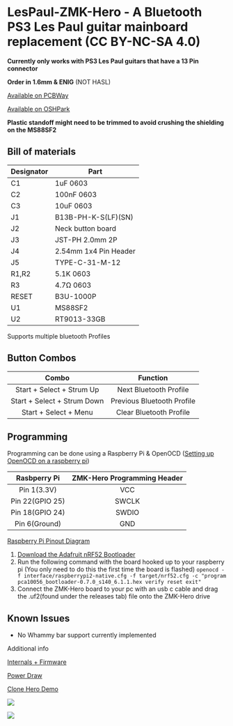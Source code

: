 # LesPaul-ZMK-Hero - A Bluetooth PS3 Les Paul guitar mainboard replacement (CC BY-NC-SA 4.0)
**Currently only works with PS3 Les Paul guitars that have a 13 Pin connector**

**Order in 1.6mm & ENIG** (NOT HASL)

[Available on PCBWay](https://www.pcbway.com/project/shareproject/Les_Paul_ZMK_Hero_16dc495b.html)

[Available on OSHPark](https://oshpark.com/shared_projects/w8IVpIuz)

**Plastic standoff might need to be trimmed to avoid crushing the shielding on the MS88SF2**


## Bill of materials
| **Designator** | **Part**              |
|----------------|-----------------------|
| C1             | 1uF 0603              |
| C2             | 100nF 0603            |
| C3             | 10uF 0603             |
| J1             | B13B-PH-K-S(LF)(SN)   |
| J2             | Neck button board     |
| J3             | JST-PH 2.0mm 2P       |
| J4             | 2.54mm 1x4 Pin Header |'
| J5             | TYPE-C-31-M-12        |
| R1,R2          | 5.1K 0603             |
| R3             | 4.7Ω 0603             |
| RESET          | B3U-1000P             |
| U1             | MS88SF2               |
| U2             | RT9013-33GB           |

Supports multiple bluetooth Profiles
## Button Combos
|            Combo            |          Function          |
|:---------------------------:|:--------------------------:|
|   Start + Select + Strum Up |   Next Bluetooth Profile   |
| Start + Select + Strum Down | Previous Bluetooth Profile |
|       Start + Select + Menu |   Clear Bluetooth Profile  |

## Programming
Programming can be done using a Raspberry Pi & OpenOCD ([Setting up OpenOCD on a raspberry pi](https://learn.adafruit.com/programming-microcontrollers-using-openocd-on-raspberry-pi/overview))

|            Rasbperry Pi            |          ZMK-Hero Programming Header         |
|:---------------------------:|:--------------------------:|
|   Pin 1(3.3V) |   VCC   |
| Pin 22(GPIO 25) | SWCLK |
| Pin 18(GPIO 24) | SWDIO |
| Pin 6(Ground) | GND |

[Raspberry Pi Pinout Diagram](https://pinout.xyz/)

1. [Download the Adafruit nRF52 Bootloader](https://github.com/adafruit/Adafruit_nRF52_Bootloader/releases/latest/download/pca10056_bootloader-0.7.0_s140_6.1.1.hex)
2. Run the following command with the board hooked up to your raspberry pi (You only need to do this the first time the board is flashed)
`openocd -f interface/raspberrypi2-native.cfg -f target/nrf52.cfg -c "program pca10056_bootloader-0.7.0_s140_6.1.1.hex verify reset exit"`
3. Connect the ZMK-Hero board to your pc with an usb c cable and drag the .uf2(found under the releases tab) file onto the ZMK-Hero drive

## Known Issues
- No Whammy bar support currently implemented

Additional info

[Internals + Firmware](https://twitter.com/MartinRefseth/status/1604121572415098881)

[Power Draw](https://twitter.com/MartinRefseth/status/1604466277937995782)

[Clone Hero Demo](https://twitter.com/MartinRefseth/status/1604121736668098561)


![](https://i.imgur.com/Ys7u5M7.jpg)

![](https://i.imgur.com/s9LMdZS.png)

